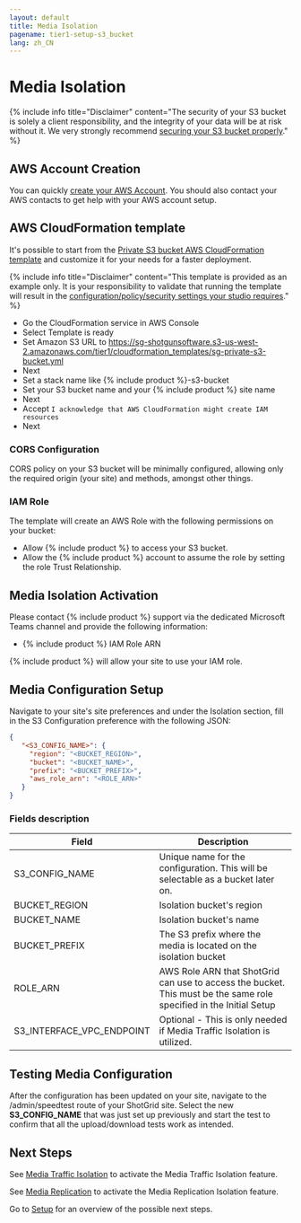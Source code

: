 ```yaml
---
layout: default
title: Media Isolation
pagename: tier1-setup-s3_bucket
lang: zh_CN
---
```


# Media Isolation

{% include info title="Disclaimer" content="The security of your S3 bucket is solely a client responsibility, and the integrity of your data will be at risk without it. We very strongly recommend [securing your S3 bucket properly](https://aws.amazon.com/premiumsupport/knowledge-center/secure-s3-resources/)." %}

## AWS Account Creation

You can quickly [create your AWS Account](https://aws.amazon.com/premiumsupport/knowledge-center/create-and-activate-aws-account/).
You should also contact your AWS contacts to get help with your AWS account setup.

## AWS CloudFormation template

It's possible to start from the [Private S3 bucket AWS CloudFormation template](https://sg-shotgunsoftware.s3-us-west-2.amazonaws.com/tier1/cloudformation_templates/sg-private-s3-bucket.yml) and customize it for your needs for a faster deployment.

{% include info title="Disclaimer" content="This template is provided as an example only. It is your responsibility to validate that running the template will result in the [configuration/policy/security settings your studio requires](https://aws.amazon.com/premiumsupport/knowledge-center/secure-s3-resources/)." %}

  * Go the CloudFormation service in AWS Console
  * Select Template is ready
  * Set Amazon S3 URL to https://sg-shotgunsoftware.s3-us-west-2.amazonaws.com/tier1/cloudformation_templates/sg-private-s3-bucket.yml
  * Next
  * Set a stack name like {% include product %}-s3-bucket
  * Set your S3 bucket name and your {% include product %} site name
  * Next
  * Accept `I acknowledge that AWS CloudFormation might create IAM resources`
  * Next

### CORS Configuration

CORS policy on your S3 bucket will be minimally configured, allowing only the required origin (your site) and methods, amongst other things.

### IAM Role

The template will create an AWS Role with the following permissions on your bucket:

* Allow {% include product %} to access your S3 bucket.
* Allow the {% include product %} account to assume the role by setting the role Trust Relationship.

## Media Isolation Activation

Please contact {% include product %} support via the dedicated Microsoft Teams channel and provide the following information:
  * {% include product %} IAM Role ARN

{% include product %} will allow your site to use your IAM role.

## Media Configuration Setup

Navigate to your site's site preferences and under the Isolation section, fill in the S3 Configuration preference with the following JSON:

```json
{​​​​​​​
   "<S3_CONFIG_NAME>": {​​​​​​​
     "region": "<BUCKET_REGION>",
     "bucket": "<BUCKET_NAME>",
     "prefix": "<BUCKET_PREFIX>",
     "aws_role_arn": "<ROLE_ARN>"
   }​​​​​​​​​​​​​​​​​​​​​​​​​​​​​​​​​​​​​​​​​​​​​​​​​​​​​​​​​​​​​​​
}​​
```

### Fields description

| Field| Description | 
|------|----------------------------------------------|
|S3_CONFIG_NAME|Unique name for the configuration. This will be selectable as a bucket later on.|
|BUCKET_REGION|Isolation bucket's region|
|BUCKET_NAME|Isolation bucket's name|
|BUCKET_PREFIX|The S3 prefix where the media is located on the isolation bucket|
|ROLE_ARN|AWS Role ARN that ShotGrid can use to access the bucket. This must be the same role specified in the Initial Setup|
|S3_INTERFACE_VPC_ENDPOINT|Optional - This is only needed if Media Traffic Isolation is utilized.|

## Testing Media Configuration

After the configuration has been updated on your site, navigate to the /admin/speedtest route of your ShotGrid site. Select the new **S3_CONFIG_NAME** that was just set up previously and start the test to confirm that all the upload/download tests work as intended.

## Next Steps

See [Media Traffic Isolation](./media_segregation.md) to activate the Media Traffic Isolation feature.

See [Media Replication](./s3_replication.md) to activate the Media Replication Isolation feature.

Go to [Setup](./setup.md) for an overview of the possible next steps.

